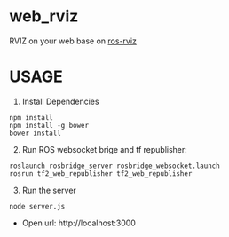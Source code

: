 # web_rviz
RVIZ on your web base on [ros-rviz](https://github.com/jstnhuang/ros-rviz)
# USAGE

1. Install Dependencies
```
npm install
npm install -g bower
bower install
```

2. Run ROS websocket brige and tf republisher:
```
roslaunch rosbridge_server rosbridge_websocket.launch
rosrun tf2_web_republisher tf2_web_republisher
```

3. Run the server
```
node server.js
```

- Open url: http://localhost:3000
